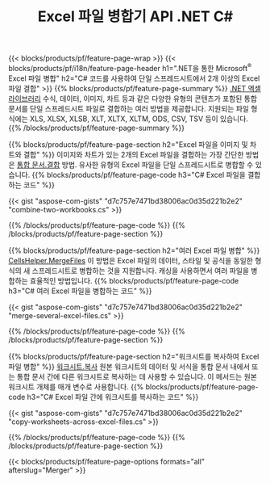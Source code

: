 ﻿---
title: Excel 파일 병합기 API .NET C#
url: /ko/net/merger/
description: 몇 줄의 C# 코드로 Excel 및 OpenOffice 스프레드시트 파일을 연결합니다.
---
{{< blocks/products/pf/feature-page-wrap >}}
{{< blocks/products/pf/i18n/feature-page-header h1=".NET을 통한 Microsoft<sup>&reg;</sup> Excel 파일 병합" h2="C# 코드를 사용하여 단일 스프레드시트에서 2개 이상의 Excel 파일 결합" >}}
{{% blocks/products/pf/feature-page-summary %}}
[.NET 엑셀 라이브러리](/cells/net/) 수식, 데이터, 이미지, 차트 등과 같은 다양한 유형의 콘텐츠가 포함된 통합 문서를 단일 스프레드시트 파일로 결합하는 여러 방법을 제공합니다. 지원되는 파일 형식에는 XLS, XLSX, XLSB, XLT, XLTX, XLTM, ODS, CSV, TSV 등이 있습니다.
{{% /blocks/products/pf/feature-page-summary %}}

{{% blocks/products/pf/feature-page-section h2="Excel 파일을 이미지 및 차트와 결합" %}}
이미지와 차트가 있는 2개의 Excel 파일을 결합하는 가장 간단한 방법은 [통합 문서.결합](https://apireference.aspose.com/cells/net/aspose.cells/workbook/methods/combine) 방법. 유사한 유형의 Excel 파일을 단일 스프레드시트로 병합할 수 있습니다.
{{% blocks/products/pf/feature-page-code h3="C# Excel 파일을 결합하는 코드" %}}

{{< gist "aspose-com-gists" "d7c757e7471bd38006ac0d35d221b2e2" "combine-two-workbooks.cs" >}}

{{% /blocks/products/pf/feature-page-code %}}
{{% /blocks/products/pf/feature-page-section %}}

{{% blocks/products/pf/feature-page-section h2="여러 Excel 파일 병합" %}}
[CellsHelper.MergeFiles](https://apireference.aspose.com/cells/net/aspose.cells/cellshelper/methods/mergefiles) 이 방법은 Excel 파일의 데이터, 스타일 및 공식을 동일한 형식의 새 스프레드시트로 병합하는 것을 지원합니다. 캐싱을 사용하면서 여러 파일을 병합하는 효율적인 방법입니다. 
{{% blocks/products/pf/feature-page-code h3="C# 여러 Excel 파일을 병합하는 코드" %}}

{{< gist "aspose-com-gists" "d7c757e7471bd38006ac0d35d221b2e2" "merge-several-excel-files.cs" >}}

{{% /blocks/products/pf/feature-page-code %}}
{{% /blocks/products/pf/feature-page-section %}}

{{% blocks/products/pf/feature-page-section h2="워크시트를 복사하여 Excel 파일 병합" %}}
[워크시트.복사](https://apireference.aspose.com/cells/net/aspose.cells/worksheet/methods/copy/index) 원본 워크시트의 데이터 및 서식을 통합 문서 내에서 또는 통합 문서 간에 다른 워크시트로 복사하는 데 사용할 수 있습니다. 이 메서드는 원본 워크시트 개체를 매개 변수로 사용합니다.
{{% blocks/products/pf/feature-page-code h3="C# Excel 파일 간에 워크시트를 복사하는 코드" %}}

{{< gist "aspose-com-gists" "d7c757e7471bd38006ac0d35d221b2e2" "copy-worksheets-across-excel-files.cs" >}}

{{% /blocks/products/pf/feature-page-code %}}
{{% /blocks/products/pf/feature-page-section %}}

{{< blocks/products/pf/feature-page-options formats="all" afterslug="Merger" >}}